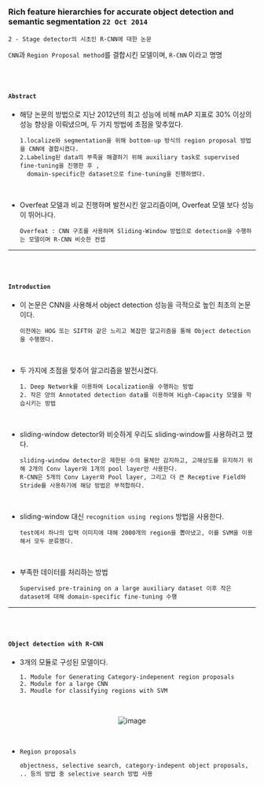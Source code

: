 ### Rich feature hierarchies for accurate object detection and semantic segmentation `22 Oct 2014`

`2 - Stage detector의 시초인 R-CNN에 대한 논문 `

`CNN`과 `Region Proposal method`를 결합시킨 모델이며, `R-CNN` 이라고 명명

<br>

<br>

#### `Abstract`

- 해당 논문의 방법으로 지난 2012년의 최고 성능에 비해 mAP 지표로 30% 이상의 성능 향상을 이뤄냈으며, 두 가지 방법에 초점을 맞추었다.  

      1.localize와 segmentation을 위해 bottom-up 방식의 region proposal 방법을 CNN에 결합시켰다. 
      2.Labeling된 data의 부족을 해결하기 위해 auxiliary task로 supervised fine-tuning을 진행한 후 ,
        domain-specific한 dataset으로 fine-tuning을 진행하였다.

<br>
      
- Overfeat 모델과 비교 진행하며 발전시킨 알고리즘이며, Overfeat 모델 보다 성능이 뛰어나다.    

      Overfeat : CNN 구조를 사용하며 Sliding-Window 방법으로 detection을 수행하는 모델이며 R-CNN 비슷한 컨셉
    
---

<br>

<br>

#### `Introduction `

- 이 논문은 CNN을 사용해서 object detection 성능을 극적으로 높인 최초의 논문이다.

      이전에는 HOG 또는 SIFT와 같은 느리고 복잡한 알고리즘을 통해 Object detection을 수행했다.

<br>

- 두 가지에 초점을 맞추어 알고리즘을 발전시켰다.

      1. Deep Network를 이용하여 Localization을 수행하는 방법
      2. 작은 양의 Annotated detection data를 이용하여 High-Capacity 모델을 학습시키는 방법

<br>

- sliding-window detector와 비슷하게 우리도 sliding-window를 사용하려고 했다.

      sliding-window detector은 제한된 수의 물체만 감지하고, 고해상도를 유지하기 위해 2개의 Conv layer와 1개의 pool layer만 사용한다. 
      R-CNN은 5개의 Conv Layer와 Pool layer, 그리고 더 큰 Receptive Field와 Stride를 사용하기에 해당 방법은 부적합하다. 
      
<br>      
      
- sliding-window 대신 `recognition using regions` 방법을 사용한다.

      test에서 하나의 입력 이미지에 대해 2000개의 region을 뽑아냈고, 이를 SVM을 이용해서 모두 분류했다.

<br>

- 부족한 데이터를 처리하는 방법

      Supervised pre-training on a large auxiliary dataset 이후 작은 dataset에 대해 domain-specific fine-tuning 수행

---

<br>

<br>

#### `Object detection with R-CNN`

- 3개의 모듈로 구성된 모델이다.

      1. Module for Generating Category-indepenent region proposals
      2. Module for a large CNN 
      3. Moudle for classifying regions with SVM 

<br>

<div align=center>

![image](https://user-images.githubusercontent.com/59076451/133906285-9988e59f-8796-4ceb-b451-6f06d83b206e.png)
  
</div>  

<br>

- `Region proposals`

      objectness, selective search, category-indepent object proposals, .. 등의 방법 중 selective search 방법 사용 
      
      
      


